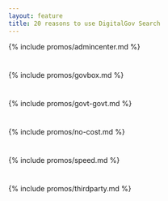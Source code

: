 ```yaml
---
layout: feature
title: 20 reasons to use DigitalGov Search
---
```


{% include promos/admincenter.md %}
#
{% include promos/govbox.md %}
#
{% include promos/govt-govt.md %}
#
{% include promos/no-cost.md %}
#
{% include promos/speed.md %}
#
{% include promos/thirdparty.md %}